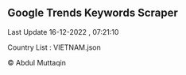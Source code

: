 

## Google Trends Keywords Scraper 
 
Last Update 16-12-2022 , 07:21:10

Country List :
VIETNAM.json



© Abdul Muttaqin 
